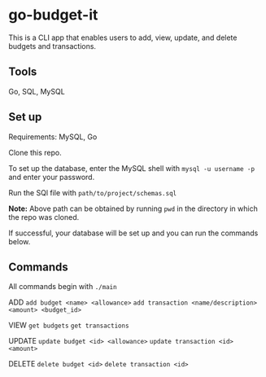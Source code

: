 # go-budget-it
This is a CLI app that enables users to add, view, update, and delete budgets and transactions.

## Tools
Go, SQL, MySQL

## Set up
Requirements: MySQL, Go

Clone this repo.

To set up the database, enter the MySQL shell with `mysql -u username -p` and enter your password.

Run the SQl file with `path/to/project/schemas.sql`

**Note:** Above path can be obtained by running `pwd` in the directory in which the repo was cloned.

If successful, your database will be set up and you can run the commands below.

## Commands

All commands begin with `./main`

ADD
`add budget <name> <allowance>`
`add transaction <name/description> <amount> <budget_id>`

VIEW
`get budgets`
`get transactions`

UPDATE
`update budget <id> <allowance>`
`update transaction <id> <amount>`

DELETE
`delete budget <id>`
`delete transaction <id>`